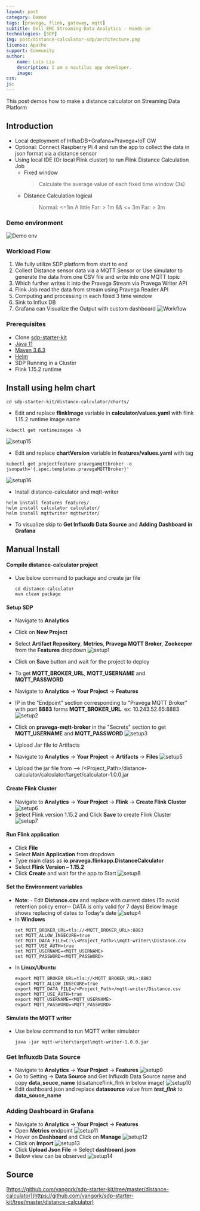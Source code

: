 ```yaml
---
layout: post
category: Demos
tags: [pravega, flink, gateway, mqtt]
subtitle: Dell EMC Streaming Data Analytics - Hands-on
technologies: [SDP]
img: post/distance-calculator-sdp/architecture.png
license: Apache
support: Community
author: 
    name: Luis Liu
    description: I am a nautilus app developer.
    image:
css: 
js: 
---
```


This post demos how to make a distance calculator on Streaming Data Platform
<!--more-->

## Introduction

- Local deployment of InfluxDB+Grafana+Pravega+IoT GW 
- Optional: Connect Raspberry Pi 4 and run the app to collect the data in json format via a distance sensor
- Using local IDE (Or local Flink cluster) to run Flink Distance Calculation Job
    - Fixed window
        > Calculate the average value of each fixed time window (3s)
    - Distance Calculation logical
        > Normal: <=1m
        > A little Far: > 1m && <= 3m
        > Far: > 3m

### Demo environment
![Demo env]({{site.baseurl}}/assets/heliumjk/images/post/distance-calculator-sdp/architecture.png)

### Workload Flow
1. We fully utilize SDP platform from start to end
2. Collect Distance sensor data via a MQTT Sensor or Use simulator to generate the data from one CSV file and write into one MQTT topic
3. Which further writes it into the Pravega Stream via Pravega Writer API
4. Flink Job read the data from stream using Pravega Reader API
5. Computing and processing in each fixed 3 time window
6. Sink to Influx DB
7. Grafana can Visualize the Output with custom dashboard
![Workflow]({{site.baseurl}}/assets/heliumjk/images/post/distance-calculator-sdp/workflow.png)


### Prerequisites
- Clone [sdp-starter-kit](https://github.com/vangork/sdp-starter-kit)
- [Java 11](https://www.oracle.com/java/technologies/downloads/#java11)
- [Maven 3.6.3](https://archive.apache.org/dist/maven/maven-3/3.6.3/)
- [Helm](https://helm.sh/docs/intro/install/)
- SDP Running in a Cluster
- Flink 1.15.2 runtime

## Install using helm chart
```
cd sdp-starter-kit/distance-calculator/charts/
```
- Edit and replace **flinkImage** variable in **calculator/values.yaml** with flink 1.15.2 runtime image name
```
kubectl get runtimeimages -A
```
![setup15]({{site.baseurl}}/assets/heliumjk/images/post/distance-calculator-sdp/setup15.png)

- Edit and replace **chartVersion** variable in **features/values.yaml** with tag
```
kubectl get projectfeature pravegamqttbroker -o jsonpath='{.spec.templates.pravegaMQTTBroker}'
```
![setup16]({{site.baseurl}}/assets/heliumjk/images/post/distance-calculator-sdp/setup16.png)
- Install distance-calculator and mqtt-writer 
```
helm install features features/
helm install calculator calculator/
helm install mqttwriter mqttwriter/
```
- To visualize skip to **Get Influxdb Data Source** and **Adding Dashboard in Grafana**

## Manual Install

#### Compile distance-calculator project
- Use below command to package and create jar file
    ```
    cd distance-calculator
    mvn clean package
    ```

#### Setup SDP 
- Navigate to **Analytics**
- Click on **New Project**
- Select **Artifact Repository**, **Metrics**, **Pravega MQTT Broker**, **Zookeeper** from the **Features** dropdown
![setup1]({{site.baseurl}}/assets/heliumjk/images/post/distance-calculator-sdp/setup1.png)
- Click on **Save** button and wait for the project to deploy
- To get **MQTT_BROKER_URL**, **MQTT_USERNAME** and **MQTT_PASSWORD**
- Navigate to **Analytics** → **Your Project** → **Features**
- IP in the "Endpoint" section corresponding to "Pravega MQTT Broker" with port **8883** forms **MQTT_BROKER_URL**. ex: 10.243.52.65:8883
![setup2]({{site.baseurl}}/assets/heliumjk/images/post/distance-calculator-sdp/setup2.png)
- Click on **pravega-mqtt-broker** in the "Secrets" section to get **MQTT_USERNAME** and **MQTT_PASSWORD**
![setup3]({{site.baseurl}}/assets/heliumjk/images/post/distance-calculator-sdp/setup3.png)

- Upload Jar file to Artifacts
- Navigate to **Analytics** → **Your Project** → **Artifacts** → **Files**
![setup5]({{site.baseurl}}/assets/heliumjk/images/post/distance-calculator-sdp/setup5.png)
- Upload the jar file from –> /<Project_Path>/distance-calculator/calculator/target/calculator-1.0.0.jar

#### Create Flink Cluster
- Navigate to **Analytics** → **Your Project** → **Flink** → **Create Flink Cluster**
![setup6]({{site.baseurl}}/assets/heliumjk/images/post/distance-calculator-sdp/setup6.png)
- Select Flink version 1.15.2 and Click **Save** to create Flink Cluster
![setup7]({{site.baseurl}}/assets/heliumjk/images/post/distance-calculator-sdp/setup7.png)

#### Run Flink application
- Click **File** 
- Select **Main Application** from dropdown
- Type main class as **io.pravega.flinkapp.DistanceCalculator**
- Select **Flink Version – 1.15.2**
- Click **Create** and wait for the app to Start 
![setup8]({{site.baseurl}}/assets/heliumjk/images/post/distance-calculator-sdp/setup8.png)

#### Set the Environment variables
- **Note**: -  Edit **Distance.csv** and replace with current dates (To avoid retention policy error-- DATA is only valid for 7 days)
Below Image shows replacing of dates to Today's date
![setup4]({{site.baseurl}}/assets/heliumjk/images/post/distance-calculator-sdp/setup4.png)
- In **Windows**
    ```
    set MQTT_BROKER_URL=tls://<MQTT_BROKER_URL>:8883
    set MQTT_ALLOW_INSECURE=true
    set MQTT_DATA_FILE=C:\\<Project_Path>\\mqtt-writer\\Distance.csv
    set MQTT_USE_AUTH=true
    set MQTT_USERNAME=<MQTT_USERNAME>
    set MQTT_PASSWORD=<MQTT_PASSWORD>
    ```
- In **Linux/Ubuntu**
    ```
    export MQTT_BROKER_URL=tls://<MQTT_BROKER_URL>:8883
    export MQTT_ALLOW_INSECURE=true
    export MQTT_DATA_FILE=/<Project_Path>/mqtt-writer/Distance.csv
    export MQTT_USE_AUTH=true
    export MQTT_USERNAME=<MQTT_USERNAME>
    export MQTT_PASSWORD=<MQTT_PASSWORD>
    ```

#### Simulate the MQTT writer
- Use below command to run MQTT writer simulator
    ```
    java -jar mqtt-writer\target\mqtt-writer-1.0.0.jar
    ```

### Get Influxdb Data Source
- Navigate to **Analytics** → **Your Project** → **Features**
![setup9]({{site.baseurl}}/assets/heliumjk/images/post/distance-calculator-sdp/setup9.png)
- Go to Setting → **Data Source** and  Get Influxdb Data Source name and copy **data_souce_name** (disatanceflink_flnk in below image)
![setup10]({{site.baseurl}}/assets/heliumjk/images/post/distance-calculator-sdp/setup10.png)
- Edit dashboard.json and replace **datasource** value from ***test_flnk*** to **data_souce_name**

### Adding Dashboard in Grafana
- Navigate to **Analytics** → **Your Project** → **Features**
- Open **Metrics** endpoint
![setup11]({{site.baseurl}}/assets/heliumjk/images/post/distance-calculator-sdp/setup11.png)
- Hover on **Dashboard** and Click on **Manage**
![setup12]({{site.baseurl}}/assets/heliumjk/images/post/distance-calculator-sdp/setup12.png)
- Click on **Import**
![setup13]({{site.baseurl}}/assets/heliumjk/images/post/distance-calculator-sdp/setup13.png)
- Click **Upload Json File** → Select **dashboard.json**
- Below view can be observed
![setup14]({{site.baseurl}}/assets/heliumjk/images/post/distance-calculator-sdp/setup14.png)

## Source
[https://github.com/vangork/sdp-starter-kit/tree/master/distance-calculator](https://github.com/vangork/sdp-starter-kit/tree/master/distance-calculator)